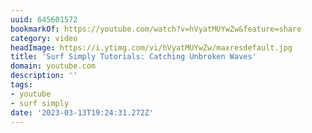 ```yaml
---
uuid: 645601572
bookmarkOf: https://youtube.com/watch?v=hVyatMUYwZw&feature=share
category: video
headImage: https://i.ytimg.com/vi/hVyatMUYwZw/maxresdefault.jpg
title: 'Surf Simply Tutorials: Catching Unbroken Waves'
domain: youtube.com
description: ''
tags:
- youtube
- surf simply
date: '2023-03-13T19:24:31.272Z'
---
```



